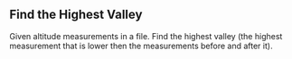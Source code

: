 ## Find the Highest Valley
Given altitude measurements in a file. Find the highest valley (the highest measurement that is lower then the measurements before and after it).

